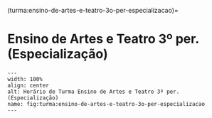 (turma:ensino-de-artes-e-teatro-3o-per-especializacao)=

# Ensino de Artes e Teatro 3º per. (Especialização)

```{figure} ../_static/img/turma/ensino-de-artes-e-teatro-3o-per-especializacao.png
---
width: 100%
align: center
alt: Horário de Turma Ensino de Artes e Teatro 3º per. (Especialização)
name: fig:turma:ensino-de-artes-e-teatro-3o-per-especializacao
---
```

